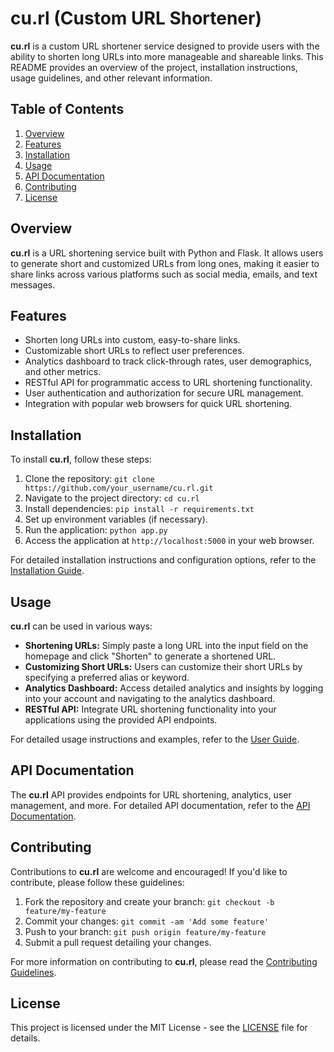 # cu.rl (Custom URL Shortener)

**cu.rl** is a custom URL shortener service designed to provide users with the ability to shorten long URLs into more manageable and shareable links. This README provides an overview of the project, installation instructions, usage guidelines, and other relevant information.

## Table of Contents

1. [Overview](#overview)
2. [Features](#features)
3. [Installation](#installation)
4. [Usage](#usage)
5. [API Documentation](#api-documentation)
6. [Contributing](#contributing)
7. [License](#license)

## Overview

**cu.rl** is a URL shortening service built with Python and Flask. It allows users to generate short and customized URLs from long ones, making it easier to share links across various platforms such as social media, emails, and text messages.

## Features

- Shorten long URLs into custom, easy-to-share links.
- Customizable short URLs to reflect user preferences.
- Analytics dashboard to track click-through rates, user demographics, and other metrics.
- RESTful API for programmatic access to URL shortening functionality.
- User authentication and authorization for secure URL management.
- Integration with popular web browsers for quick URL shortening.

## Installation

To install **cu.rl**, follow these steps:

1. Clone the repository: `git clone https://github.com/your_username/cu.rl.git`
2. Navigate to the project directory: `cd cu.rl`
3. Install dependencies: `pip install -r requirements.txt`
4. Set up environment variables (if necessary).
5. Run the application: `python app.py`
6. Access the application at `http://localhost:5000` in your web browser.

For detailed installation instructions and configuration options, refer to the [Installation Guide](docs/installation.md).

## Usage

**cu.rl** can be used in various ways:

- **Shortening URLs:** Simply paste a long URL into the input field on the homepage and click "Shorten" to generate a shortened URL.
- **Customizing Short URLs:** Users can customize their short URLs by specifying a preferred alias or keyword.
- **Analytics Dashboard:** Access detailed analytics and insights by logging into your account and navigating to the analytics dashboard.
- **RESTful API:** Integrate URL shortening functionality into your applications using the provided API endpoints.

For detailed usage instructions and examples, refer to the [User Guide](docs/user-guide.md).

## API Documentation

The **cu.rl** API provides endpoints for URL shortening, analytics, user management, and more. For detailed API documentation, refer to the [API Documentation](docs/api-docs.md).

## Contributing

Contributions to **cu.rl** are welcome and encouraged! If you'd like to contribute, please follow these guidelines:

1. Fork the repository and create your branch: `git checkout -b feature/my-feature`
2. Commit your changes: `git commit -am 'Add some feature'`
3. Push to your branch: `git push origin feature/my-feature`
4. Submit a pull request detailing your changes.

For more information on contributing to **cu.rl**, please read the [Contributing Guidelines](CONTRIBUTING.md).

## License

This project is licensed under the MIT License - see the [LICENSE](LICENSE) file for details.

